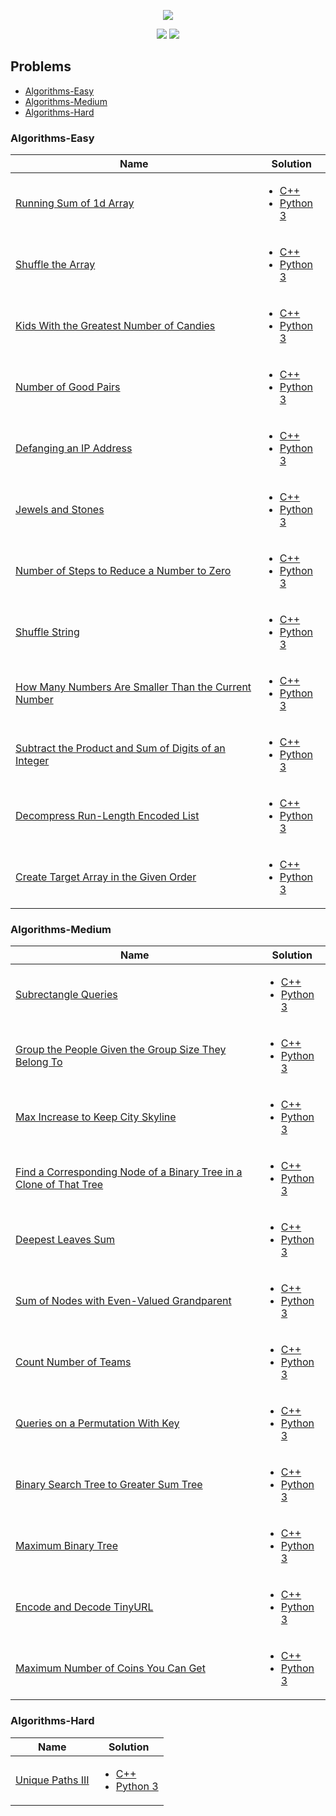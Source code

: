 <p align="center">
    <a href="https://leetcode.com/ugurcan-sonmez-95/"><img src="https://fiverr-res.cloudinary.com/images/q_auto,f_auto/gigs/114029826/original/7a4b2b2a688601c77f8a3eab917c69ff04ae7773/watch-you-do-leetcode.png"></a>
</p>

<p align="center">
    <img src="https://img.shields.io/badge/Problems%20Solved-25-brightgreen.svg">
    <img src="https://img.shields.io/badge/Language-C++,_Python_3-red.svg">
</p>

## Problems

* <a href="#algorithms-easy">Algorithms-Easy</a>
* <a href="#algorithms-medium">Algorithms-Medium</a>
* <a href="#algorithms-hard">Algorithms-Hard</a>

### Algorithms-Easy

| Name | Solution 
| ---- | --------
| [Running Sum of 1d Array](https://leetcode.com/problems/running-sum-of-1d-array/) | <p align="center"><ul><li>[C++](./Algorithms/Running_Sum_of_1d_Array/main.cpp)</li><li>[Python 3](./Algorithms/Running_Sum_of_1d_Array/main.py)</li><ul></p>
| [Shuffle the Array](https://leetcode.com/problems/shuffle-the-array/) | <p align="center"><ul><li>[C++](./Algorithms/Shuffle_the_Array/main.cpp)</li><li>[Python 3](./Algorithms/Shuffle_the_Array/main.py)</li><ul></p> 
| [Kids With the Greatest Number of Candies](https://leetcode.com/problems/kids-with-the-greatest-number-of-candies/) | <p align="center"><ul><li>[C++](./Algorithms/Kids_With_the_Greatest_Number_of_Candies/main.cpp)</li><li>[Python 3](./Algorithms/Kids_With_the_Greatest_Number_of_Candies/main.py)</li><ul></p> 
| [Number of Good Pairs](https://leetcode.com/problems/number-of-good-pairs/) | <p align="center"><ul><li>[C++](./Algorithms/Number_of_Good_Pairs/main.cpp)</li><li>[Python 3](./Algorithms/Number_of_Good_Pairs/main.py)</li><ul></p> 
| [Defanging an IP Address](https://leetcode.com/problems/defanging-an-ip-address/) | <p align="center"><ul><li>[C++](./Algorithms/Defanging_an_IP_Address/main.cpp)</li><li>[Python 3](./Algorithms/Defanging_an_IP_Address/main.py)</li><ul></p> 
| [Jewels and Stones](https://leetcode.com/problems/jewels-and-stones/) | <p align="center"><ul><li>[C++](./Algorithms/Jewels_and_Stones/main.cpp)</li><li>[Python 3](./Algorithms/Jewels_and_Stones/main.py)</li><ul></p> 
| [Number of Steps to Reduce a Number to Zero](https://leetcode.com/problems/number-of-steps-to-reduce-a-number-to-zero/) | <p align="center"><ul><li>[C++](./Algorithms/Number_of_Steps_to_Reduce_a_Number_to_Zero/main.cpp)</li><li>[Python 3](./Algorithms/Number_of_Steps_to_Reduce_a_Number_to_Zero/main.py)</li><ul></p> 
| [Shuffle String](https://leetcode.com/problems/shuffle-string/) | <p align="center"><ul><li>[C++](./Algorithms/Shuffle_String/main.cpp)</li><li>[Python 3](./Algorithms/Shuffle_String/main.py)</li><ul></p> 
| [How Many Numbers Are Smaller Than the Current Number](https://leetcode.com/problems/how-many-numbers-are-smaller-than-the-current-number/) | <p align="center"><ul><li>[C++](./Algorithms/How_Many_Numbers_Are_Smaller_Than_the_Current_Number/main.cpp)</li><li>[Python 3](./Algorithms/How_Many_Numbers_Are_Smaller_Than_the_Current_Number/main.py)</li><ul></p>
| [Subtract the Product and Sum of Digits of an Integer](https://leetcode.com/problems/subtract-the-product-and-sum-of-digits-of-an-integer/) | <p align="center"><ul><li>[C++](./Algorithms/Subtract_the_Product_and_Sum_of_Digits_of_an_Integer/main.cpp)</li><li>[Python 3](./Algorithms/Subtract_the_Product_and_Sum_of_Digits_of_an_Integer/main.py)</li><ul></p>
| [Decompress Run-Length Encoded List](https://leetcode.com/problems/decompress-run-length-encoded-list/) | <p align="center"><ul><li>[C++](./Algorithms/Decompress_Run_Length_Encoded_List/main.cpp)</li><li>[Python 3](./Algorithms/Decompress_Run_Length_Encoded_List/main.py)</li><ul></p>
| [Create Target Array in the Given Order](https://leetcode.com/problems/create-target-array-in-the-given-order/) | <p align="center"><ul><li>[C++](./Algorithms/Create_Target_Array_in_the_Given_Order/main.cpp)</li><li>[Python 3](./Algorithms/Create_Target_Array_in_the_Given_Order/main.py)</li><ul></p>

### Algorithms-Medium

| Name | Solution 
| ---- | --------
| [Subrectangle Queries](https://leetcode.com/problems/subrectangle-queries/) | <p align="center"><ul><li>[C++](./Algorithms/Subrectangle_Queries/main.cpp)</li><li>[Python 3](./Algorithms/Subrectangle_Queries/main.py)</li><ul></p>
| [Group the People Given the Group Size They Belong To](https://leetcode.com/problems/group-the-people-given-the-group-size-they-belong-to/) | <p align="center"><ul><li>[C++](./Algorithms/Group_the_People_Given_the_Group_Size_They_Belong_To/main.cpp)</li><li>[Python 3](./Algorithms/Group_the_People_Given_the_Group_Size_They_Belong_To/main.py)</li><ul></p>
| [Max Increase to Keep City Skyline](https://leetcode.com/problems/max-increase-to-keep-city-skyline/) | <p align="center"><ul><li>[C++](./Algorithms/Max_Increase_to_Keep_City_Skyline/main.cpp)</li><li>[Python 3](./Algorithms/Max_Increase_to_Keep_City_Skyline/main.py)</li><ul></p>
| [Find a Corresponding Node of a Binary Tree in a Clone of That Tree](https://leetcode.com/problems/find-a-corresponding-node-of-a-binary-tree-in-a-clone-of-that-tree/) | <p align="center"><ul><li>[C++](./Algorithms/Find_a_Corresponding_Node_of_a_Binary_Tree_in_a_Clone_of_That_Tree/main.cpp)</li><li>[Python 3](./Algorithms/Find_a_Corresponding_Node_of_a_Binary_Tree_in_a_Clone_of_That_Tree/main.py)</li><ul></p>
| [Deepest Leaves Sum](https://leetcode.com/problems/deepest-leaves-sum/) | <p align="center"><ul><li>[C++](./Algorithms/Deepest_Leaves_Sum/main.cpp)</li><li>[Python 3](./Algorithms/Deepest_Leaves_Sum/main.py)</li><ul></p>
| [Sum of Nodes with Even-Valued Grandparent](https://leetcode.com/problems/sum-of-nodes-with-even-valued-grandparent/) | <p align="center"><ul><li>[C++](./Algorithms/Sum_of_Nodes_with_Even_Valued_Grandparent/main.cpp)</li><li>[Python 3](./Algorithms/Sum_of_Nodes_with_Even_Valued_Grandparent/main.py)</li><ul></p>
| [Count Number of Teams](https://leetcode.com/problems/count-number-of-teams/) | <p align="center"><ul><li>[C++](./Algorithms/Count_Number_of_Teams/main.cpp)</li><li>[Python 3](./Algorithms/Count_Number_of_Teams/main.py)</li><ul></p>
| [Queries on a Permutation With Key](https://leetcode.com/problems/queries-on-a-permutation-with-key/) | <p align="center"><ul><li>[C++](./Algorithms/Queries_on_a_Permutation_With_Key/main.cpp)</li><li>[Python 3](./Algorithms/Queries_on_a_Permutation_With_Key/main.py)</li><ul></p>
| [Binary Search Tree to Greater Sum Tree](https://leetcode.com/problems/binary-search-tree-to-greater-sum-tree/) | <p align="center"><ul><li>[C++](./Algorithms/Binary_Search_Tree_to_Greater_Sum_Tree/main.cpp)</li><li>[Python 3](./Algorithms/Binary_Search_Tree_to_Greater_Sum_Tree/main.py)</li><ul></p>
| [Maximum Binary Tree](https://leetcode.com/problems/maximum-binary-tree/) | <p align="center"><ul><li>[C++](./Algorithms/Maximum_Binary_Tree/main.cpp)</li><li>[Python 3](./Algorithms/Maximum_Binary_Tree/main.py)</li><ul></p>
| [Encode and Decode TinyURL](https://leetcode.com/problems/encode-and-decode-tinyurl/) | <p align="center"><ul><li>[C++](./Algorithms/Encode_and_Decode_TinyURL/main.cpp)</li><li>[Python 3](./Algorithms/Encode_and_Decode_TinyURL/main.py)</li><ul></p>
| [Maximum Number of Coins You Can Get](https://leetcode.com/problems/maximum-number-of-coins-you-can-get/) | <p align="center"><ul><li>[C++](./Algorithms/Maximum_Number_of_Coins_You_Can_Get/main.cpp)</li><li>[Python 3](./Algorithms/Maximum_Number_of_Coins_You_Can_Get/main.py)</li><ul></p>

### Algorithms-Hard

| Name | Solution 
| ---- | --------
| [Unique Paths III](https://leetcode.com/problems/unique-paths-iii/) | <p align="center"><ul><li>[C++](./Algorithms/Unique_Paths_III/main.cpp)</li><li>[Python 3](./Algorithms/Unique_Paths_III/main.py)</li><ul></p>